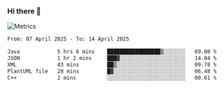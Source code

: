 ### Hi there 👋

![Metrics](https://github.com/radoapx/radoapx/blob/main/github-metrics.svg)

<!--START_SECTION:waka-->

```txt
From: 07 April 2025 - To: 14 April 2025

Java            5 hrs 6 mins    █████████████████▒░░░░░░░   69.08 %
JSON            1 hr 2 mins     ███▓░░░░░░░░░░░░░░░░░░░░░   14.04 %
XML             43 mins         ██▒░░░░░░░░░░░░░░░░░░░░░░   09.78 %
PlantUML file   28 mins         █▓░░░░░░░░░░░░░░░░░░░░░░░   06.48 %
C++             2 mins          ░░░░░░░░░░░░░░░░░░░░░░░░░   00.61 %
```

<!--END_SECTION:waka-->

<!--
**radoapx/radoapx** is a ✨ _special_ ✨ repository because its `README.md` (this file) appears on your GitHub profile.

Here are some ideas to get you started:

- 🔭 I’m currently working on ...
- 🌱 I’m currently learning ...
- 👯 I’m looking to collaborate on ...
- 🤔 I’m looking for help with ...
- 💬 Ask me about ...
- 📫 How to reach me: ...
- 😄 Pronouns: ...
- ⚡ Fun fact: ...
-->
